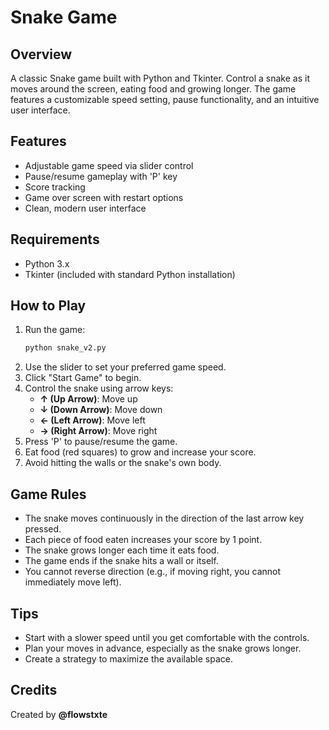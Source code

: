 # Snake Game

## Overview

A classic Snake game built with Python and Tkinter. Control a snake as it moves around the screen, eating food and growing longer. The game features a customizable speed setting, pause functionality, and an intuitive user interface.

## Features

- Adjustable game speed via slider control
- Pause/resume gameplay with 'P' key
- Score tracking
- Game over screen with restart options
- Clean, modern user interface

## Requirements

- Python 3.x
- Tkinter (included with standard Python installation)

## How to Play

1. Run the game:
   ```sh
   python snake_v2.py
   ```
2. Use the slider to set your preferred game speed.
3. Click "Start Game" to begin.
4. Control the snake using arrow keys:
   - **↑ (Up Arrow)**: Move up
   - **↓ (Down Arrow)**: Move down
   - **← (Left Arrow)**: Move left
   - **→ (Right Arrow)**: Move right
5. Press 'P' to pause/resume the game.
6. Eat food (red squares) to grow and increase your score.
7. Avoid hitting the walls or the snake's own body.

## Game Rules

- The snake moves continuously in the direction of the last arrow key pressed.
- Each piece of food eaten increases your score by 1 point.
- The snake grows longer each time it eats food.
- The game ends if the snake hits a wall or itself.
- You cannot reverse direction (e.g., if moving right, you cannot immediately move left).

## Tips

- Start with a slower speed until you get comfortable with the controls.
- Plan your moves in advance, especially as the snake grows longer.
- Create a strategy to maximize the available space.

## Credits

Created by **@flowstxte**
